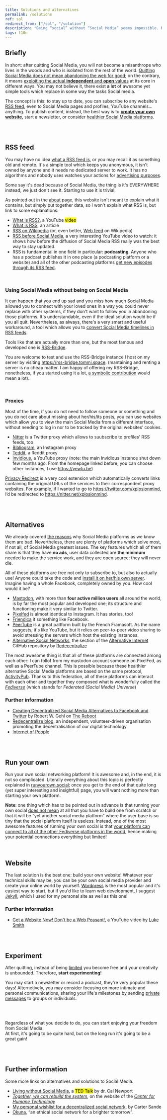 ```yaml
---
title: Solutions and alternatives
permalink: /solutions
ref: sol
redirect_from: ["/sol", "/solution"]
description: "Being “social” without “Social Media” seems impossible. Nevertheless, it's a whole new life, full of surprises, excitement and authenticity, but, above all, <strong>freedom</strong>. There are a few solutions which make life without Social Media connected and interactive anyway."
tags: l10n
---
```

## Briefly

In short: after quitting Social Media, you will not become a misanthrope who lives in the woods and who is isolated from the rest of the world. <u>Quitting Social Media does not mean abandoning the web for good</u>; on the contrary, it means <u>exploiting the actual <strong>independent</strong> and <strong>open</strong> values</u> at its core in different ways. You may not believe it, there exist **a lot** of awesome yet simple tools which replace in some way the tasks Social media.

The concept is this: to stay up to date, you can subscribe to any website's [RSS feed](#rss-feed), even to Social Media pages and profiles, YouTube channels… anything. To publish content, instead, the best way is to [**create your own website**](#website), start a newsletter, or consider [healthier Social Media platforms](#alternatives).

<br>
<br>

## RSS feed

You may have no idea [what a RSS feed is](https://en.wikipedia.org/wiki/RSS "“RSS” on Wikipedia"), or you may recall it as something old and remote. It's a simple tool which keeps you anonymous, it isn't owned by anyone and it needs no dedicated server to work. It has no algorithms and nobody uses watches your actions for [advertising purposes](/why#profilation).

Some say it's dead because of Social Media, the thing is it's EVERYWHERE instead, we just don't see it. Starting to use it is trivial.

As pointed out in the [about](/about) page, this website isn't meant to explain what it contains, but simply put together data, so I won't explain what RSS is, but link to some explanations:

- [What is RSS?](https://yewtu.be/6HNUqDL-pI8?quality=dash&dark_mode=true&player_style=youtube&subtitles=en%2Cit "What is RSS?"), a YouTube <mark class="red">video</mark>
- [What is RSS](https://www.digitaltrends.com/computing/what-is-an-rss-feed/ "What is an RSS feed"), an article
- [RSS on Wikipedia](https://en.wikipedia.org/wiki/RSS "RSS on Wikipedia") (or, even better, [Web feed](https://en.wikipedia.org/wiki/Web_feed "Web feed on Wikipedia") on Wikipedia)
- [RSS before Social Media](https://yewtu.be/watch?v=0klgLsSxGsU&quality=dash&dark_mode=true&player_style=youtube&subtitles=en), a very interesting YouTube video to watch: it shows how before the diffusion of Social Media RSS really was the best way to stay updated.
- RSS is fundamental in one field in particular: **podcasting**. Anyone who has a podcast publishes it in one place (a podcasting platform or a website) and all of the other podcasting platforms [get new episodes through its RSS feed](https://yewtu.be/TU5zc-u6dhY?t=159).

<br>

### Using Social Media without being on Social Media

It can happen that you end up sad and you miss how much Social Media allowed you to connect with your loved ones in a way you could never replace with other systems, if they don't want to follow you in abandoning those platforms. It's understandable, even if the ideal solution would be if you all quit. Nevertheless, as always, there's a very smart and useful workaround, a tool which allows you to <u>convert Social Media timelines in RSS feeds</u>.

Tools like that are actually more than one, but the most famous and developed one is [RSS-Bridge](https://github.com/RSS-Bridge/rss-bridge "RSS-Bridge on GitHub").

You are welcome to test and use the RSS-Bridge instance I host on my server by visiting <https://rss-bridge.tommi.space>. (mantaining and renting a server is no cheap matter. I am happy of offering my RSS-Bridge, nonetheless, if you started using it a lot, [a symbolic contribution](https://it.liberapay.com/tommi/donate "Dona a Tommi su Liberapay") would mean a lot).

<br>

### Proxies

Most of the time, if you do not need to follow someone or something and you do not care about missing about her/his/its posts, you can use websites which allow you to view the main Social Media from a different interface, without needing to log in nor to be tracked by the original websites’ cookies.

- [Nitter](https://nitter.net "Nitter") is a Twitter proxy which allows to suubscribe to profiles’ RSS feeds, too
- [Bibliogram](https://bibliogram "Bibliogram"), an Instagram proxy
- [Teddit](https://teddit.net/ "Teddit"), a Reddit proxy
- [Invidious](https://invidio.us "Invidious"), a YouTube proxy (note: the main Invidious instance shut down few months ago. From the homepage linked before, you can choose other instances, I use <https://yewtu.be>)

[Privacy Redirect](https://github.com/SimonBrazell/privacy-redirect "Privacy Redirect") is a very cool extension which automatically converts links containing the original URLs of the services to their correspondent proxy websites. For example, if I wanted to go to <https://twitter.com/xplosionmind>, I’d be redirected to <https://nitter.net/xplosionmind>.

<br>
<br>

## Alternatives

We already covered [the reasons](/why "Why") why Social Media platforms as we know them are bad. Nevertheless, there are plenty of platforms which solve most, if not all, of Social Media greatest issues. The key features which all of them share is that they have **no ads**, user data collected are **the minimum** needed to make the service work, and they are open source: they will never die.

All of these platforms are free not only to subscribe to, but also to actually use! Anyone could take the code and [install it on her/his own server](#run-your-own). Imagine having a whole Facebook, completely owned by you. How cool would it be?

- [Mastodon](https://joinmastodon.org "Join Mastodon"), with more than **four active million users** all around the world, is by far the most popular and developed one; its structure and functioning make it very similar to Twitter.
- [Pixelfed](https://pixelfed.org "Pixelfed official website") is almost identical to Instagram. It has stories, too!
- [Friendica](https://friendi.ca "Friendica official website") it something like Facebook.
- [PeerTube](https://joinpeertube.org "PeerTube") is a great paltform built by the French Framasoft. As the name suggests, it's like YouTube, but it relies on peer-to-peer video sharing to avoid stressing the servers which host the existing instances.
- [Alternative Social Networks](https://github.com/redecentralize/alternative-internet#social-networks "Alternative Internet repository on GitHub"), the section of the [Alternative Internet](https://github.com/redecentralize/alternative-internet#social-networks "“Alternative Internet” repository on GitHub") GitHub repository by [Redecentralize](https://github.com/redecentralize "Redecentralize on GitHub")

The most awesome thing is that all of these platforms are connected among each other: I can follof from my mastodon account someone on PixelFed, as well as a PeerTube channel. This is possible because these healthier alternative Social Media platforms are based on the same protocol, [ActivityPub](https://en.wikipedia.org/wiki/ActivityPub "“ActivityPub„ on Wikipedia"). Thanks to this federation, all of these platforms can interact with each other and together they composed what is wonderfully called the [*Fediverse*](https://www.wikiwand.com/en/Fediverse "“Fediverse„ on Wikipedia") (which stands for *Federated (Social Media) Universe*)

### Further information

- [Creating Decentralized Social Media Alternatives to Facebook and Twitter](https://thereboot.com/creating-decentralized-social-media-alternatives-to-facebook-and-twitter/ "Creating Decentralized Social Media Alternatives to Facebook and Twitter") by Robert W. Gehl on [The Reboot](https://thereboot.com/ "The Reboot")
- [Redecentralize blog](https://redecentralize.org/blog "Redecentralize’s blog"), an independent, volunteer-driven organisation promoting the decentralisation of our digital technology.
- [Internet of People](https://iop.global "Internet of People")


<br>
<br>

## Run your own

Run your own social networking platform! It is awesome and, in the end, it is not so complicated. Literally everything about this topic is perfectly explained in [runyourown.social](https://runyourown.social "Run Your Own Social"); once you get to the end of that quite long (yet super interesting and insightful) page, you will want nothing more than starting your own platform.

<div class="blue box">
	<strong>Note</strong>: one thing which has to be pointed out in advance is that running your own social <u>does not mean</u> at all that you have to build one from scratch or that it will be “yet another social media platform” where the user base is so tiny that the social platform itself is useless. Instead, one of the most awesome features of running your own social is that <u>your platform can connect to all of the other Fediverse platforms in the world</u>, hence making your potential connections everything but limited!
</div>

<br>
<br>

## Website

The last solution is the best one: build your own website! Whatever your technical skills may be, you can be your own social media provider and create your online world by yourself. [Wordpress](https://wordpress.com "Wordpress") is the most popular and it's easiest way to start, but if you'd like to learn web development, I suggest [Jekyll](https://jekyllrb.com "Jekyll official website"), which I used for my personal site as well as this one!

### Further information

- [Get a Website Now! Don't be a Web Peasant!](https://youtu.be/bdKZVIGRAKQ "Get a Website Now! Don't be a Web Peasant!"), a YouTube video by [Luke Smith](https://lukesmith.xyz "Luke's personal website")

<br>
<br>

## Experiment

After quitting, instead of being [limited](/why#closed) you become free and your creativity is unbounded. Therefore, **start experimenting**!

You may start a newsletter or record a podcast, they're very popular these days! Alternetively, you may consider focusing on more intimate and personal communications, sharing your life's milestones by sending [private messages](https://signal.org) to groups or individuals.

<br>
<br>

Regardless of what you decide to do, you can start enjoying your freedom from Social Media.\
At first, it's going to be quite hard, but on the long run it's going to be a great gain!

<br>
<br>

## Further information

Some more links on alternatives and solutions to Social Media.

- [Living without Social Media](https://youtu.be/3E7hkPZ-HTk "Quit social media - Dr. Cal Newport - TEDxTysons"), a <mark class="red">TED Talk</mark> by dr. Cal Newport
- [<cite>Together, we can rebuild the system</cite>](https://www.humanetech.com/rebuild "Together, we can align technology with humanity’s best interests"), on the website of the [<cite>Center for Humane Technology</cite>](https://www.humanetech.com/ "Center for Humane Technology")
- [My personal wishlist for a decentralized social network](https://carter.sande.duodecima.technology/decentralized-wishlist/ "My personal wishlist for a decentralized social network"), by Carter Sande
- [Okuna](https://about.okuna.io "Okuna"), <q>an ethical social network for a brighter tomorrow</q>.